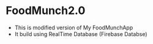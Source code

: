 # FoodMunch2.0
* This is modified version of My FoodMunchApp
* It build using RealTime Database (Firebase Databse)
